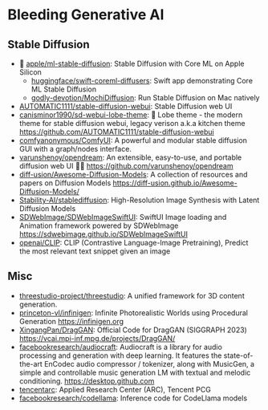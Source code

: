 # Bleeding Generative AI

## Stable Diffusion

- 🌟 [apple/ml-stable-diffusion](https://github.com/apple/ml-stable-diffusion): Stable Diffusion with Core ML on Apple Silicon
  - [huggingface/swift-coreml-diffusers](https://github.com/huggingface/swift-coreml-diffusers): Swift app demonstrating Core ML Stable Diffusion
  - [godly-devotion/MochiDiffusion](https://github.com/godly-devotion/MochiDiffusion): Run Stable Diffusion on Mac natively
- [AUTOMATIC1111/stable-diffusion-webui](https://github.com/AUTOMATIC1111/stable-diffusion-webui): Stable Diffusion web UI
- [canisminor1990/sd-webui-lobe-theme](https://github.com/canisminor1990/sd-webui-lobe-theme): 🤯 Lobe theme - the modern theme for stable diffusion webui, legacy verison a.k.a kitchen theme <https://github.com/AUTOMATIC1111/stable-diffusion-webui>
- [comfyanonymous/ComfyUI](https://github.com/comfyanonymous/ComfyUI): A powerful and modular stable diffusion GUI with a graph/nodes interface.
- [varunshenoy/opendream](https://github.com/varunshenoy/opendream): An extensible, easy-to-use, and portable diffusion web UI 👨‍🎨 <https://github.com/varunshenoy/opendream>
- [diff-usion/Awesome-Diffusion-Models](https://github.com/diff-usion/Awesome-Diffusion-Models): A collection of resources and papers on Diffusion Models <https://diff-usion.github.io/Awesome-Diffusion-Models/>
- [Stability-AI/stablediffusion](https://github.com/Stability-AI/stablediffusion): High-Resolution Image Synthesis with Latent Diffusion Models
- [SDWebImage/SDWebImageSwiftUI](https://github.com/SDWebImage/SDWebImageSwiftUI): SwiftUI Image loading and Animation framework powered by SDWebImage <https://sdwebimage.github.io/SDWebImageSwiftUI>
- [openai/CLIP](https://github.com/openai/CLIP): CLIP (Contrastive Language-Image Pretraining), Predict the most relevant text snippet given an image

## Misc

- [threestudio-project/threestudio](https://github.com/threestudio-project/threestudio): A unified framework for 3D content generation.
- [princeton-vl/infinigen](https://github.com/princeton-vl/infinigen): Infinite Photorealistic Worlds using Procedural Generation <https://infinigen.org>
- [XingangPan/DragGAN](https://github.com/XingangPan/DragGAN): Official Code for DragGAN (SIGGRAPH 2023) <https://vcai.mpi-inf.mpg.de/projects/DragGAN/>
- [facebookresearch/audiocraft](https://github.com/facebookresearch/audiocraft): Audiocraft is a library for audio processing and generation with deep learning. It features the state-of-the-art EnCodec audio compressor / tokenizer, along with MusicGen, a simple and controllable music generation LM with textual and melodic conditioning. <https://desktop.github.com>
- [tencentarc](https://replicate.com/tencentarc): Applied Research Center (ARC), Tencent PCG
- [facebookresearch/codellama](https://github.com/facebookresearch/codellama): Inference code for CodeLlama models
